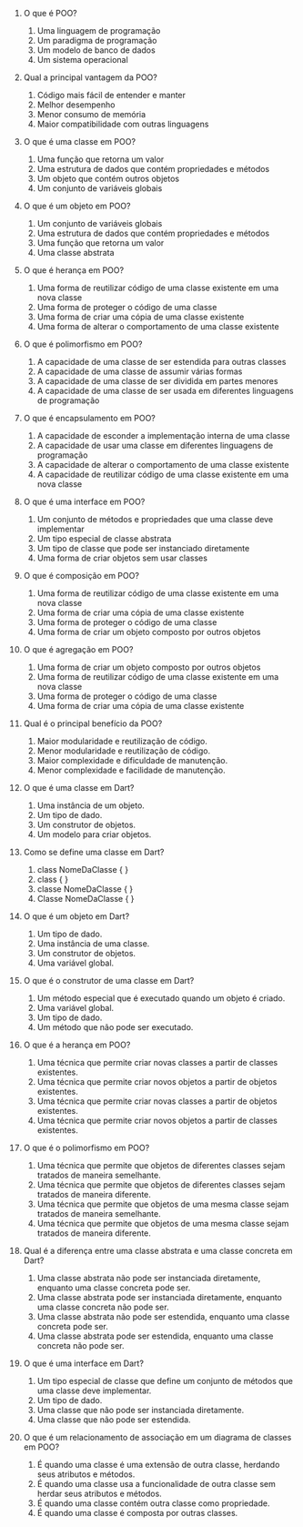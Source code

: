 1. O que é POO?
   1. Uma linguagem de programação
   2. Um paradigma de programação
   3. Um modelo de banco de dados
   4. Um sistema operacional

2. Qual a principal vantagem da POO?
   1. Código mais fácil de entender e manter
   2. Melhor desempenho
   3. Menor consumo de memória
   4. Maior compatibilidade com outras linguagens

3. O que é uma classe em POO?
   1. Uma função que retorna um valor
   2. Uma estrutura de dados que contém propriedades e métodos
   3. Um objeto que contém outros objetos
   4. Um conjunto de variáveis globais

4. O que é um objeto em POO?
   1. Um conjunto de variáveis globais
   2. Uma estrutura de dados que contém propriedades e métodos
   3. Uma função que retorna um valor
   4. Uma classe abstrata

5. O que é herança em POO?
   1. Uma forma de reutilizar código de uma classe existente em uma nova classe
   2. Uma forma de proteger o código de uma classe
   3. Uma forma de criar uma cópia de uma classe existente
   4. Uma forma de alterar o comportamento de uma classe existente

6. O que é polimorfismo em POO?
   1. A capacidade de uma classe de ser estendida para outras classes
   2. A capacidade de uma classe de assumir várias formas
   3. A capacidade de uma classe de ser dividida em partes menores
   4. A capacidade de uma classe de ser usada em diferentes linguagens de programação

7. O que é encapsulamento em POO?
   1. A capacidade de esconder a implementação interna de uma classe
   2. A capacidade de usar uma classe em diferentes linguagens de programação
   3. A capacidade de alterar o comportamento de uma classe existente
   4. A capacidade de reutilizar código de uma classe existente em uma nova classe

8. O que é uma interface em POO?
   1. Um conjunto de métodos e propriedades que uma classe deve implementar
   2. Um tipo especial de classe abstrata
   3. Um tipo de classe que pode ser instanciado diretamente
   4. Uma forma de criar objetos sem usar classes

9. O que é composição em POO?
   1. Uma forma de reutilizar código de uma classe existente em uma nova classe
   2. Uma forma de criar uma cópia de uma classe existente
   3. Uma forma de proteger o código de uma classe
   4. Uma forma de criar um objeto composto por outros objetos

10. O que é agregação em POO?
    1. Uma forma de criar um objeto composto por outros objetos
    2. Uma forma de reutilizar código de uma classe existente em uma nova classe
    3. Uma forma de proteger o código de uma classe
    4. Uma forma de criar uma cópia de uma classe existente


11. Qual é o principal benefício da POO?
    1. Maior modularidade e reutilização de código.
    2. Menor modularidade e reutilização de código.
    3. Maior complexidade e dificuldade de manutenção.
    4. Menor complexidade e facilidade de manutenção.

12. O que é uma classe em Dart?
    1. Uma instância de um objeto.
    2. Um tipo de dado.
    3. Um construtor de objetos.
    4. Um modelo para criar objetos.

13. Como se define uma classe em Dart?
    1. class NomeDaClasse { }
    2. class { }
    3. classe NomeDaClasse { }
    4. Classe NomeDaClasse { }

14. O que é um objeto em Dart?
    1. Um tipo de dado.
    2. Uma instância de uma classe.
    3. Um construtor de objetos.
    4. Uma variável global.

15. O que é o construtor de uma classe em Dart?
    1. Um método especial que é executado quando um objeto é criado.
    2. Uma variável global.
    3. Um tipo de dado.
    4. Um método que não pode ser executado.

16. O que é a herança em POO?
    1. Uma técnica que permite criar novas classes a partir de classes existentes.
    2. Uma técnica que permite criar novos objetos a partir de objetos existentes.
    3. Uma técnica que permite criar novas classes a partir de objetos existentes.
    4. Uma técnica que permite criar novos objetos a partir de classes existentes.

17. O que é o polimorfismo em POO?
    1. Uma técnica que permite que objetos de diferentes classes sejam tratados de maneira semelhante.
    2. Uma técnica que permite que objetos de diferentes classes sejam tratados de maneira diferente.
    3. Uma técnica que permite que objetos de uma mesma classe sejam tratados de maneira semelhante.
    4. Uma técnica que permite que objetos de uma mesma classe sejam tratados de maneira diferente.

18. Qual é a diferença entre uma classe abstrata e uma classe concreta em Dart?
    1. Uma classe abstrata não pode ser instanciada diretamente, enquanto uma classe concreta pode ser.
    2. Uma classe abstrata pode ser instanciada diretamente, enquanto uma classe concreta não pode ser.
    3. Uma classe abstrata não pode ser estendida, enquanto uma classe concreta pode ser.
    4. Uma classe abstrata pode ser estendida, enquanto uma classe concreta não pode ser.

19. O que é uma interface em Dart?
    1. Um tipo especial de classe que define um conjunto de métodos que uma classe deve implementar.
    2. Um tipo de dado.
    3. Uma classe que não pode ser instanciada diretamente.
    4. Uma classe que não pode ser estendida.

20. O que é um relacionamento de associação em um diagrama de classes em POO?
    1. É quando uma classe é uma extensão de outra classe, herdando seus atributos e métodos.
    2. É quando uma classe usa a funcionalidade de outra classe sem herdar seus atributos e métodos.
    3. É quando uma classe contém outra classe como propriedade.
    4. É quando uma classe é composta por outras classes.
